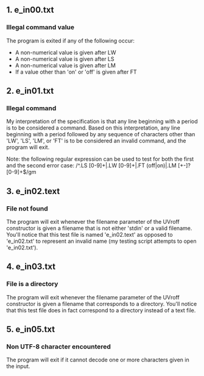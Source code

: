 ## 1. e_in00.txt
### Illegal command value
The program is exited if any of the following occur:
* A non-numerical value is given after LW
* A non-numerical value is given after LS
* A non-numerical value is given after LM
* If a value other than 'on' or 'off' is given after FT

## 2. e_in01.txt
### Illegal command
My interpretation of the specification is that any line
beginning with a period is to be considered a command.
Based on this interpretation, any line beginning with a
period followed by any sequence of characters other than
'LW', 'LS', 'LM', or 'FT' is to be considered an invalid
command, and the program will exit.

Note: the following regular expression can be used to test for
both the first and the second error case:
/^\.LS [0-9]+|\.LW [0-9]+|\.FT (off|on)|\.LM [+-]?[0-9]+$/gm

## 3. e_in02.text
### File not found
The program will exit whenever the filename parameter of the
UVroff constructor is given a filename that is not either 'stdin'
or a valid filename. You'll notice that this test file is named
'e_in02.text' as opposed to 'e_in02.txt' to represent an invalid name
(my testing script attempts to open 'e_in02.txt').

## 4. e_in03.txt
### File is a directory
The program will exit whenever the filename parameter of the
UVroff constructor is given a filename that corresponds to a
directory. You'll notice that this test file does in fact correspond
to a directory instead of a text file.

## 5. e_in05.txt
### Non UTF-8 character encountered
The program will exit if it cannot decode one or more characters given in
the input.

